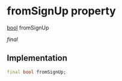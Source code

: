 


# fromSignUp property







[bool](https://api.flutter.dev/flutter/dart-core/bool-class.html) fromSignUp
  
_<span class="feature">final</span>_






## Implementation

```dart
final bool fromSignUp;
```







